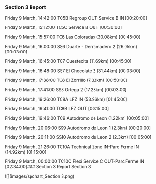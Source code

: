 ### Section 3 Report




Friday 9 March, 14:42:00 TC5B Regroup OUT-Service B IN  [00:20:00]

Friday 9 March, 15:12:00 TC5C Service B OUT  [00:30:00]

Friday 9 March, 15:57:00 TC6 Las Coloradas (30.08km) [00:45:00]

Friday 9 March, 16:00:00 SS6 Duarte - Derramadero 2 (26.05km) [00:03:00]

Friday 9 March, 16:45:00 TC7 Cuestecita (11.69km) [00:45:00]

Friday 9 March, 16:48:00 SS7 El Chocolate 2 (31.44km) [00:03:00]

Friday 9 March, 17:38:00 TC8 El Zorrillo (7.33km) [00:50:00]

Friday 9 March, 17:41:00 SS8 Ortega 2 (17.23km) [00:03:00]

Friday 9 March, 19:26:00 TC8A LFZ IN (53.96km) [01:45:00]

Friday 9 March, 19:41:00 TC8B LFZ OUT  [00:15:00]

Friday 9 March, 19:46:00 TC9 Autodromo de Leon (1.22km) [00:05:00]

Friday 9 March, 20:06:00 SS9 Autodromo de Leon 1 (2.3km) [00:20:00]

Friday 9 March, 20:11:00 SS10 Autodromo de Leon 2 (2.3km) [00:05:00]

Friday 9 March, 21:26:00 TC10A Technical Zone IN-Parc Ferme IN (14.92km) [01:15:00]

Friday 9 March, 00:00:00 TC10C Flexi Service C OUT-Parc Ferme IN  [02:34:00]### Section 3 Report
Section 3

![](images/spchart_Section 3.png)